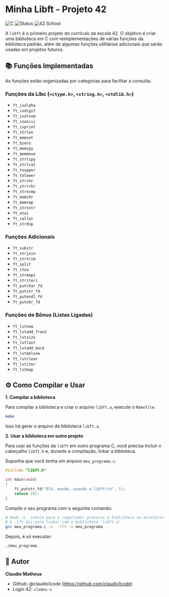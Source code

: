 # Minha Libft - Projeto 42

![C](https://img.shields.io/badge/Language-C-blue.svg)
![Status](https://img.shields.io/badge/Status-Concluído-brightgreen)
![42 School](https://img.shields.io/badge/School-42%20SP-black)

A `libft` é o primeiro projeto do currículo da escola 42. O objetivo é criar uma biblioteca em C com reimplementações de várias funções da biblioteca padrão, além de algumas funções utilitárias adicionais que serão usadas em projetos futuros.

## 📚 Funções Implementadas

As funções estão organizadas por categorias para facilitar a consulta.

### Funções da Libc (`<ctype.h>`, `<string.h>`, `<stdlib.h>`)

* `ft_isalpha`
* `ft_isdigit`
* `ft_isalnum`
* `ft_isascii`
* `ft_isprint`
* `ft_strlen`
* `ft_memset`
* `ft_bzero`
* `ft_memcpy`
* `ft_memmove`
* `ft_strlcpy`
* `ft_strlcat`
* `ft_toupper`
* `ft_tolower`
* `ft_strchr`
* `ft_strrchr`
* `ft_strncmp`
* `ft_memchr`
* `ft_memcmp`
* `ft_strnstr`
* `ft_atoi`
* `ft_calloc`
* `ft_strdup`

### Funções Adicionais

* `ft_substr`
* `ft_strjoin`
* `ft_strtrim`
* `ft_split`
* `ft_itoa`
* `ft_strmapi`
* `ft_striteri`
* `ft_putchar_fd`
* `ft_putstr_fd`
* `ft_putendl_fd`
* `ft_putnbr_fd`

### Funções de Bônus (Listas Ligadas)

* `ft_lstnew`
* `ft_lstadd_front`
* `ft_lstsize`
* `ft_lstlast`
* `ft_lstadd_back`
* `ft_lstdelone`
* `ft_lstclear`
* `ft_lstiter`
* `ft_lstmap`

## ⚙️ Como Compilar e Usar

**1. Compilar a biblioteca**

Para compilar a biblioteca e criar o arquivo `libft.a`, execute o `Makefile`:

```bash
make
```
Isso irá gerar o arquivo de biblioteca `libft.a`.

**2. Usar a biblioteca em outro projeto**

Para usar as funções da `libft` em outro programa C, você precisa incluir o cabeçalho `libft.h` e, durante a compilação, linkar a biblioteca.

Suponha que você tenha um arquivo `meu_programa.c`:

```c
#include "libft.h"

int main(void)
{
    ft_putstr_fd("Olá, mundo, usando a libft!\n", 1);
    return (0);
}
```

Compile o seu programa com o seguinte comando:

```bash
# Onde -L. indica para o compilador procurar a biblioteca no diretório atual
# E -lft diz para linkar com a biblioteca 'libft.a'
gcc meu_programa.c -L. -lft -o meu_programa
```

Depois, é só executar:
```bash
./meu_programa
```

## 👤 Autor

**Claudio Matheus**

* Github: @claudio1code (https://github.com/claudio1code)
* Login 42: `clados-s`

